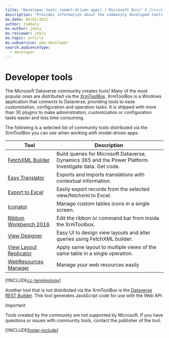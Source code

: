 ```yaml
---
title: "Developer tools (model-driven apps) | Microsoft Docs" # Intent and product brand in a unique string of 43-59 chars including spaces
description: "Provides information about the community developed tools that you can use with model-driven apps in Power Apps."
ms.date: 04/01/2022
author: JimDaly
ms.author: jdaly
ms.reviewer: jdaly
ms.topic: article
ms.subservice: mda-developer
search.audienceType: 
  - developer
---
```

# Developer tools

The Microsoft Dataverse community creates tools! Many of the most popular ones are distributed via the [XrmToolBox](https://www.xrmtoolbox.com/). XrmToolBox is a Windows application that connects to Dataverse, providing tools to ease customization, configuration and operation tasks. It is shipped with more than 30 plugins to make administration, customization or configuration tasks easier and less time consuming.

The following is a selected list of community tools distributed via the XrmToolBox you can use when working with model-driven apps.

|Tool  |Description  |
|---------|---------|
|[FetchXML Builder](https://fetchxmlbuilder.com/)|Build queries for Microsoft Dataverse, Dynamics 365 and the Power Platform. Investigate data. Get code.|
|[Easy Translator](https://www.xrmtoolbox.com/plugins/MsCrmTools.Translator/)|Exports and Imports translations with contextual information.|
|[Export to Excel](https://www.xrmtoolbox.com/plugins/Ryr.XrmToolBox.ExportToExcel/)|Easily export records from the selected view/fetchxml to Excel.|
|[Iconator](https://www.xrmtoolbox.com/plugins/MscrmTools.Iconator/)|Manage custom tables icons in a single screen.|
|[Ribbon Workbench 2016](https://www.xrmtoolbox.com/plugins/RibbonWorkbench2016/)|Edit the ribbon or command bar from inside the XrmToolbox.|
|[View Designer](https://www.xrmtoolbox.com/plugins/Cinteros.XrmToolBox.ViewDesigner/)|Easy UI to design view layouts and alter queries using FetchXML builder.|
|[View Layout Replicator](https://www.xrmtoolbox.com/plugins/MsCrmTools.ViewLayoutReplicator/)|Apply same layout to multiple views of the same table in a single operation.|
|[WebResources Manager](https://www.xrmtoolbox.com/plugins/MsCrmTools.WebResourcesManager/)|Manage your web resources easily|

[!INCLUDE[cc-terminology](../data-platform/includes/cc-terminology.md)]

Another tool that is not distributed via the XrmToolBox is the [Dataverse REST Builder](https://github.com/GuidoPreite/DRB). This tool generates JavaScript code for use with the Web API.

> [!IMPORTANT]
> Tools created by the community are not supported by Microsoft. If you have questions or issues with community tools, contact the publisher of the tool.


[!INCLUDE[footer-include](../../includes/footer-banner.md)]
